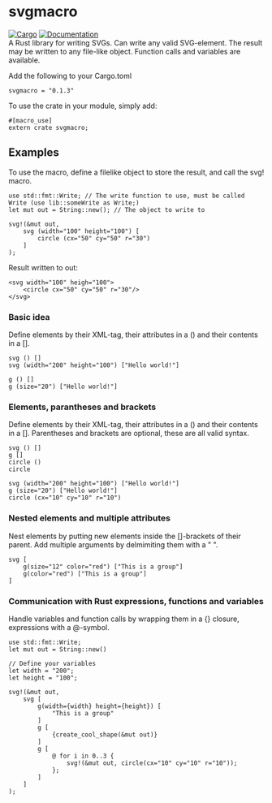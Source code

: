 # svgmacro
[![Cargo](https://img.shields.io/crates/v/svgmacro.svg)](https://crates.io/crates/svgmacro) 
[![Documentation](https://docs.rs/svgmacro/badge.svg)](https://docs.rs/svgmacro/)
<br>
A Rust library for writing SVGs. Can write any valid SVG-element.
The result may be written to any file-like object.
Function calls and variables are available.

Add the following to your Cargo.toml
```
svgmacro = "0.1.3"
```

To use the crate in your module, simply add:
```
#[macro_use]
extern crate svgmacro;
```

## Examples
To use the macro, define a filelike object to store the result, and call the svg! macro.
```
use std::fmt::Write; // The write function to use, must be called Write (use lib::someWrite as Write;)
let mut out = String::new(); // The object to write to

svg!(&mut out,
    svg (width="100" height="100") [
        circle (cx="50" cy="50" r="30")
    ]
);
```
Result written to out:
```
<svg width="100" heigh="100">
    <circle cx="50" cy="50" r="30"/>
</svg>
```
### Basic idea
Define elements by their XML-tag, their attributes in a () and their contents in a [].

```
svg () []
svg (width="200" height="100") ["Hello world!"]

g () []
g (size="20") ["Hello world!"]
```
### Elements, parantheses and brackets
Define elements by their XML-tag, their attributes in a () and their contents in a [].
Parentheses and brackets are optional, these are all valid syntax.
```
svg () []
g []
circle ()
circle 

svg (width="200" height="100") ["Hello world!"]
g (size="20") ["Hello world!"]
circle (cx="10" cy="10" r="10")
```
### Nested elements and multiple attributes
Nest elements by putting new elements inside the []-brackets of their parent.
Add multiple arguments by delmimiting them with a " ".

```
svg [
    g(size="12" color="red") ["This is a group"]
    g(color="red") ["This is a group"]
]
```
### Communication with Rust expressions, functions and variables
Handle variables and function calls by wrapping them in a {} closure, expressions with a @-symbol.
```
use std::fmt::Write;
let mut out = String::new()

// Define your variables
let width = "200";
let height = "100";

svg!(&mut out,
    svg [
        g(width={width} height={height}) [
            "This is a group"
        ]
        g [
            {create_cool_shape(&mut out)}        
        ]
        g [
            @ for i in 0..3 {
                svg!(&mut out, circle(cx="10" cy="10" r="10"));
            }; 
        ]
    ]
);
```
